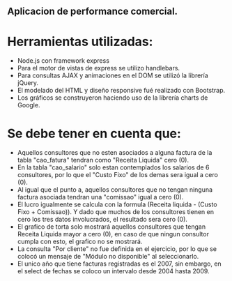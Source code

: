 ## Aplicacion de performance comercial.

# Herramientas utilizadas:
- Node.js con framework express
- Para el motor de vistas de express se utilizo handlebars.
- Para consultas AJAX y animaciones en el DOM se utilizó la librería jQuery.
- El modelado del HTML y diseño responsive fué realizado con Bootstrap.
- Los gráficos se construyeron haciendo uso de la librería charts de Google.


# Se debe tener en cuenta que:
- Aquellos consultores que no esten asociados a alguna factura de la tabla "cao_fatura" tendran como "Receita Liquida" cero (0).
- En la tabla "cao_salario" solo estan contemplados los salarios de 6 consultores, por lo que el "Custo Fixo" de los demas sera igual a cero (0).
- Al igual que el punto a, aquellos consultores que no tengan ninguna factura asociada tendran una "comissao" igual a cero (0).
- El lucro igualmente se calcula con la formula (Receita liquida - (Custo Fixo + Comissao)). Y dado que muchos de los consultores tienen en cero los tres datos involucrados, el resultado sera cero (0).
- El grafico de torta solo mostrará aquellos consultores que tengan Receita Liquida mayor a cero (0), en caso de que ningun consultor cumpla con esto, el grafico no se mostrará.
- La consulta "Por cliente" no fue definida en el ejercicio, por lo que se colocó un mensaje de "Módulo no disponible" al seleccionarlo.
- El unico año que tiene facturas registradas es el 2007, sin embargo, en el select de fechas se coloco un intervalo desde 2004 hasta 2009.
